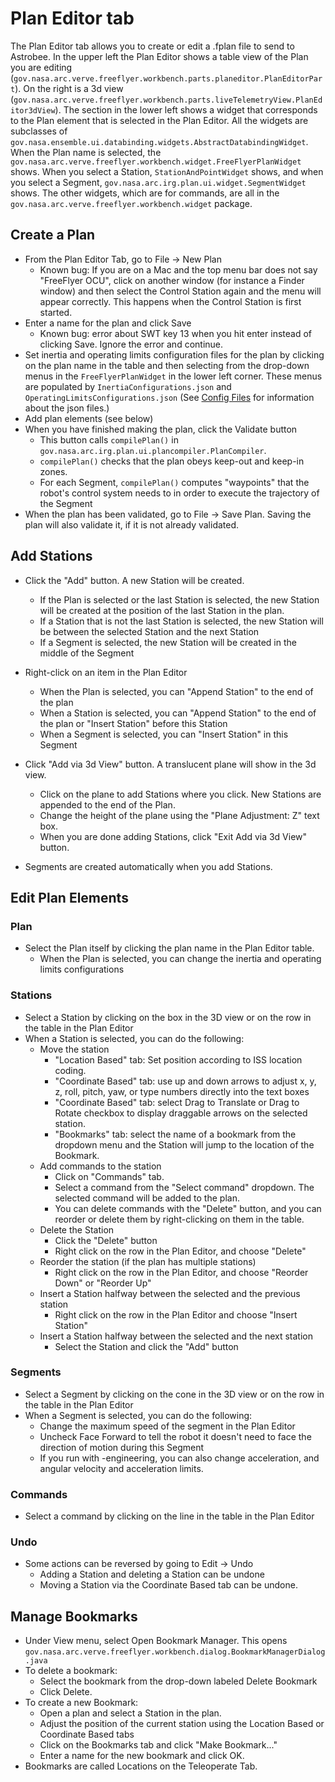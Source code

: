# Plan Editor tab #

The Plan Editor tab  allows you to create or edit a .fplan file to send to Astrobee. In the upper left the Plan
Editor shows a table view of the Plan you are editing (`gov.nasa.arc.verve.freeflyer.workbench.parts.planeditor.PlanEditorPart`).
On the right is a 3d view (`gov.nasa.arc.verve.freeflyer.workbench.parts.liveTelemetryView.PlanEditor3dView`). The
section in the lower left shows a widget that corresponds to the Plan element that is selected in the Plan Editor.
All the widgets are subclasses of `gov.nasa.ensemble.ui.databinding.widgets.AbstractDatabindingWidget`.
When the Plan name is selected, the `gov.nasa.arc.verve.freeflyer.workbench.widget.FreeFlyerPlanWidget` shows. When 
you select a Station, `StationAndPointWidget` shows, and when you select a Segment, 
`gov.nasa.arc.irg.plan.ui.widget.SegmentWidget` shows. The other widgets, which are for commands, are all in the 
`gov.nasa.arc.verve.freeflyer.workbench.widget` package.

## Create a Plan ##
* From the Plan Editor Tab, go to File -> New Plan
  * Known bug: If you are on a Mac and the top menu bar does not say "FreeFlyer OCU", click on another 
  window (for instance a Finder window) and then select the Control Station again and the menu will appear 
  correctly. This happens when the Control Station is first started.
* Enter a name for the plan and click Save
  - Known bug: error about SWT key 13 when you hit enter instead of clicking Save.  Ignore the error and continue.
* Set inertia and operating limits configuration files for the plan by clicking on the plan name in the 
table and then selecting from the drop-down menus in the `FreeFlyerPlanWidget` in the lower left corner.
 These menus are populated by `InertiaConfigurations.json` and `OperatingLimitsConfigurations.json` (See 
 [Config Files](docs/config_files.md) for information about the json files.)
* Add plan elements (see below)
* When you have finished making the plan, click the Validate button
  * This button calls `compilePlan()` in `gov.nasa.arc.irg.plan.ui.plancompiler.PlanCompiler`.
  * `compilePlan()` checks that the plan obeys keep-out and keep-in zones.
  * For each Segment, `compilePlan()` computes "waypoints" that the robot's control system needs to
  in order to execute the trajectory of the Segment
* When the plan has been validated, go to File -> Save Plan.  Saving the plan will also validate it, if it is not already validated.

## Add Stations ##
* Click the "Add" button.  A new Station will be created.
  * If the Plan is selected or the last Station is selected, the new Station will be created at the position of the last Station in the plan.
  * If a Station that is not the last Station is selected, the new Station will be between the selected Station and the next Station
  * If a Segment is selected, the new Station will be created in the middle of the Segment

* Right-click on an item in the Plan Editor
  * When the Plan is selected, you can "Append Station" to the end of the plan
  * When a Station is selected, you can "Append Station" to the end of the plan or "Insert Station" before this Station
  * When a Segment is selected, you can "Insert Station" in this Segment
* Click "Add via 3d View" button.  A translucent plane will show in the 3d view.
  * Click on the plane to add Stations where you click.  New Stations are appended to the end of the Plan.
  * Change the height of the plane using the "Plane Adjustment: Z" text box.
  *  When you are done adding Stations, click "Exit Add via 3d View" button.

* Segments are created automatically when you add Stations.

## Edit Plan Elements ##
### Plan ###
* Select the Plan itself by clicking the plan name in the Plan Editor table.
  * When the Plan is selected, you can change the inertia and operating limits configurations

### Stations ###
* Select a Station by clicking on the box in the 3D view or on the row in the table in the Plan Editor
* When a Station is selected, you can do the following:
  * Move the station
    * "Location Based" tab: Set position according to ISS location coding.
    * "Coordinate Based" tab: use up and down arrows to adjust x, y, z, roll, pitch, yaw, or type numbers directly into the text boxes
    * "Coordinate Based" tab: select Drag to Translate or Drag to Rotate checkbox to display draggable arrows on the selected station. 
    * "Bookmarks" tab: select the name of a bookmark from the dropdown menu and the Station will jump to the location of the Bookmark.
  * Add commands to the station
    * Click on "Commands" tab.
    * Select a command from the "Select command" dropdown.  The selected command will be added to the plan.
    * You can delete commands with the "Delete" button, and you can reorder or delete them by right-clicking on them in the table.
  * Delete the Station
    * Click the "Delete" button
    * Right click on the row in the Plan Editor, and choose "Delete"
  * Reorder the station (if the plan has multiple stations)
    * Right click on the row in the Plan Editor, and choose "Reorder Down" or "Reorder Up"
  * Insert a Station halfway between the selected and the previous station
    * Right click on the row in the Plan Editor and choose "Insert Station"
  * Insert a Station halfway between the selected and the next station
    * Select the Station and click the "Add" button

### Segments ###
* Select a Segment by clicking on the cone in the 3D view or on the row in the table in the Plan Editor
* When a Segment is selected, you can do the following:
  * Change the maximum speed of the segment in the Plan Editor
  * Uncheck Face Forward to tell the robot it doesn't need to face the direction of motion during this Segment
  * If you run with -engineering, you can also change acceleration, and angular velocity and acceleration limits.

### Commands ###
* Select a command by clicking on the line in the table in the Plan Editor

### Undo ###
* Some actions can be reversed by going to Edit -> Undo
  * Adding a Station and deleting a Station can be undone
  * Moving a Station via the Coordinate Based tab can be undone.

## Manage Bookmarks ##

* Under View menu, select Open Bookmark Manager. This opens 
`gov.nasa.arc.verve.freeflyer.workbench.dialog.BookmarkManagerDialog.java`
* To delete a bookmark:
   * Select the bookmark from the drop-down labeled Delete Bookmark
   * Click Delete.
* To create a new Bookmark:
   * Open a plan and select a Station in the plan.
   * Adjust the position of the current station using the Location Based or Coordinate Based tabs
   * Click on the Bookmarks tab and click "Make Bookmark..."
   * Enter a name for the new bookmark and click OK.
* Bookmarks are called Locations on the Teleoperate Tab.
